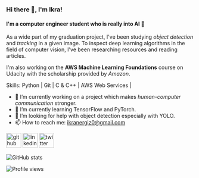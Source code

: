 ### Hi there 👋, I'm Ikra!
#### I'm a computer engineer student who is really into AI :robot:
As a wide part of my graduation project, I've been studying *object detection* and *tracking* in a given image. To inspect deep learning algorithms in the field of computer vision, I've been researching resources and reading articles.

I'm also working on the **AWS Machine Learning Foundations** course on Udacity with the scholarship provided by *Amazon*. 

Skills: Python | Git | C & C++ | AWS Web Services | 

- 🔭 I’m currently working on a project which makes *human-computer communication* stronger. 
- 🌱 I’m currently learning TensorFlow and PyTorch. 
- 🤔 I’m looking for help with object detection especially with YOLO. 
- 📫 How to reach me: ikranergiz0@gmail.com 


[<img src='https://cdn.jsdelivr.net/npm/simple-icons@3.0.1/icons/github.svg' alt='github' height='40'>](https://github.com/ikranergiz)  [<img src='https://cdn.jsdelivr.net/npm/simple-icons@3.0.1/icons/linkedin.svg' alt='linkedin' height='40'>](https://www.linkedin.com/in/ikranergiz/)  [<img src='https://cdn.jsdelivr.net/npm/simple-icons@3.0.1/icons/twitter.svg' alt='twitter' height='40'>](https://twitter.com/IkraNergiz1)  

![GitHub stats](https://github-readme-stats.vercel.app/api?username=ikranergiz&show_icons=true)  

![Profile views](https://gpvc.arturio.dev/ikranergiz)  
